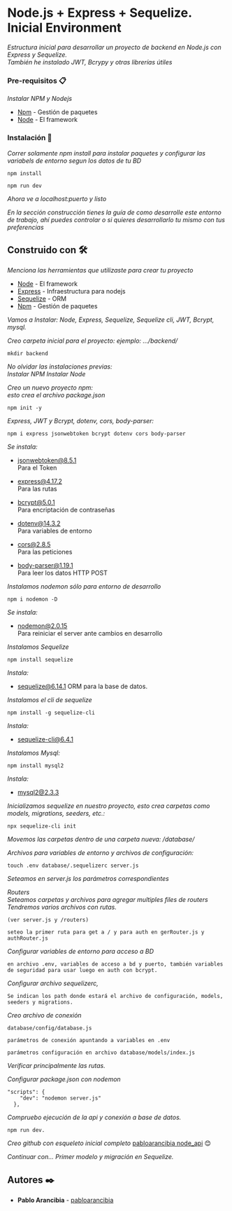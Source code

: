# Node.js + Express + Sequelize. Inicial Environment

_Estructura inicial para desarrollar un proyecto de backend en Node.js con Express y Sequelize.  
También he instalado JWT, Bcrypy y otras librerías útiles_

### Pre-requisitos 📋

_Instalar NPM y Nodejs_
  
* [Npm](https://www.npmjs.com/) - Gestión de paquetes  
* [Node](https://nodejs.org) - El framework
  
### Instalación 🔧
  
_Correr solamente npm install para instalar paquetes y configurar las variabels de entorno segun los datos de tu BD_
  
  
```
npm install
```
  
```
npm run dev
```
  
_Ahora ve a localhost:puerto y listo_
  
_En la sección construcción tienes la guía de como desarrolle este entorno de trabajo, ahí puedes controlar o si quieres desarrollarlo tu mismo con tus preferencias_


## Construido con 🛠️

_Menciona las herramientas que utilizaste para crear tu proyecto_

* [Node](https://nodejs.org) - El framework
* [Express](https://expressjs.com/) - Infraestructura para nodejs
* [Sequelize](https://sequelize.org/) - ORM
* [Npm](https://www.npmjs.com/) - Gestión de paquetes


_Vamos a Instalar: Node, Express, Sequelize, Sequelize cli, JWT, Bcrypt, mysql._

_Creo carpeta inicial para el proyecto: ejemplo: …/backend/_  

```
mkdir backend
```

_No olvidar las instalaciones previas:_  
_Instalar NPM_
_Instalar Node_  
  
  
_Creo un nuevo proyecto npm:_  
_esto crea el archivo package.json_  
```
npm init -y
```  
  
_Express, JWT y Bcrypt, dotenv, cors, body-parser:_  
```
npm i express jsonwebtoken bcrypt dotenv cors body-parser
```
_Se instala:_
+ jsonwebtoken@8.5.1  
Para el Token  
  
+ express@4.17.2  
Para las rutas  
  
+ bcrypt@5.0.1  
Para encriptación de contraseñas  

+ dotenv@14.3.2  
Para variables de entorno  

+ cors@2.8.5  
Para las peticiones  

+ body-parser@1.19.1  
Para leer los datos HTTP POST  

_Instalamos nodemon sólo para entorno de desarrollo_  
```
npm i nodemon -D
```
  
_Se instala:_
+ nodemon@2.0.15  
Para reiniciar el server ante cambios en desarrollo
  
_Instalamos Sequelize_  
```
npm install sequelize
```
  
_Instala:_
+ sequelize@6.14.1
ORM para la base de datos.  
  
_Instalamos el cli de sequelize_
```
npm install -g sequelize-cli
```  
_Instala:_
+ sequelize-cli@6.4.1  
  
_Instalamos Mysql:_
```
npm install mysql2
```  
_Instala:_
+ mysql2@2.3.3
  
  
_Inicializamos sequelize en nuestro proyecto, esto crea carpetas como models, migrations, seeders, etc.:_
```
npx sequelize-cli init
```  
_Movemos las carpetas dentro de una carpeta nueva: /database/_
  
  
_Archivos para variables de entorno y archivos de configuración:_
```
touch .env database/.sequelizerc server.js
```
_Seteamos en server.js los parámetros correspondientes_
  
_Routers_  
_Seteamos carpetas y archivos para agregar multiples files de routers_
_Tendremos varios archivos con rutas._
```
(ver server.js y /routers)
```
```
seteo la primer ruta para get a / y para auth en gerRouter.js y authRouter.js
```
  
  
_Configurar variables de entorno para acceso a BD_
```
en archivo .env, variables de acceso a bd y puerto, también variables de seguridad para usar luego en auth con bcrypt.
```
  
  
_Configurar archivo sequelizerc,_
```
Se indican los path donde estará el archivo de configuración, models, seeders y migrations. 
```
  
_Creo archivo de conexión_ 
```
database/config/database.js 
```
```
parámetros de conexión apuntando a variables en .env
```
```
parámetros configuración en archivo database/models/index.js 
```
_Verificar principalmente las rutas._
  
  
_Configurar package.json con nodemon_
```
"scripts": {  
    "dev": "nodemon server.js"  
  },
```

_Compruebo ejecución de la api y conexión a base de datos._ 
```
npm run dev.
```
  
  
_Creo github con esqueleto inicial completo_
[pabloarancibia node_api](https://github.com/pabloarancibia/nodejs_api.git) 😊 


_Continuar con… Primer modelo y migración en Sequelize._
  
  
## Autores ✒️


* **Pablo Arancibia** - [pabloarancibia](https://github.com/pabloarancibia)
